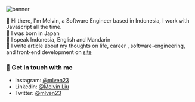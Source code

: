 ![banner](https://user-images.githubusercontent.com/63998835/150018397-1cd59a46-a669-41cd-b61d-6829833dffe6.png)

👋 Hi there, I'm Melvin, a Software Engineer based in Indonesia, I work with Javascript all the time.  
🌱 I was born in Japan  
👅 I speak Indonesia, English and Mandarin  
🎥 I write article about my thoughts on life, career , software-engineering, and front-end development on [site](https://www.melvinliu.com/blog)

### 💬 Get in touch with me
- Instagram: [@mlven23](https://www.instagram.com/mlven23/)
- Linkedin: [@Melvin Liu](https://www.linkedin.com/in/melvin-liu/)
- Twitter: [@mlven23](https://twitter.com/mlven23)
